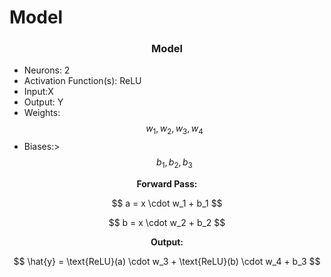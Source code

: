 # Model

<h3 align="center">Model</h3>

* Neurons: 2
* Activation Function(s): ReLU
* Input:X 
* Output: Y
* Weights: $$ w_1, w_2, w_3, w_4 $$
* Biases:> $$  b_1, b_2, b_3 $$

<p align="center"><strong>Forward Pass:</strong></p>

<p align="center">$$ a = x \cdot w_1 + b_1 $$</p>
<p align="center">$$ b = x \cdot w_2 + b_2 $$</p>

<p align="center"><strong>Output:</strong></p>

<p align="center">$$ \hat{y} = \text{ReLU}(a) \cdot w_3 + \text{ReLU}(b) \cdot w_4 + b_3 $$</p>
